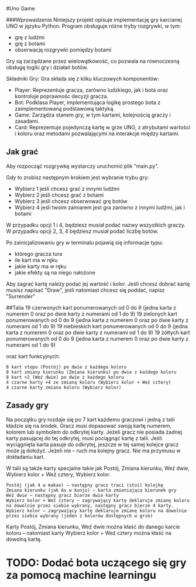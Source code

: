 #Uno Game

###Wprowadzenie
Niniejszy projekt opisuje implementację gry karcianej UNO w języku Python. Program obsługuje różne tryby rozgrywki, w tym:

- grę z ludźmi
- grę z botami
- obserwację rozgrywki pomiędzy botami

Gry są zarządzane przez wielowątkowość, co pozwala na równoczesną obsługę logiki gry i działań botów.

Składniki Gry:
Gra składa się z kilku kluczowych komponentów:

* Player: Reprezentuje gracza, zarówno ludzkiego, jak i bota oraz kontroluje poprawnośc decyzji gracza.
* Bot: Podklasa Player, implementująca logikę prostego bota z zaimplementowaną podstawową taktyką.
* Game: Zarządza stanem gry, w tym kartami, kolejnością graczy i zasadami.
* Card: Reprezentuje pojedynczą kartę w grze UNO, z atrybutami wartości i koloru oraz metodami pozwalającymi na interakcje między kartami.

## Jak grać
Aby rozpocząć rozgrywkę wystarczy uruchomić plik "main.py".

Gdy to zrobisz następnym krokiem jest wybranie trybu gry:

- Wybierz 1 jeśli chcesz grać z innymi ludźmi
- Wybierz 2 jeśli chcesz grać z botami
- Wybierz 3 jeśli chcesz obserwować grę botów
- Wybierz 4 jeśli twoim zamiarem jest gra zarówno z innymi ludźmi, jak i botami

W przypadku opcji 1 i 4, będziesz musiał podać nazwy wszystkich graczy. W przypadku opcji 2, 3, 4 będziesz musiał podać liczbę botów.

Po zainicjalizowaniu gry w terminalu pojawią się informacje typu:

- którego gracza tura
- ile kart ma w ręku
- jakie karty ma w ręku
- jakie efekty są na niego nałożone

Aby zagrać kartę należy podać jej wartość i kolor. Jeśli chcesz dobrać kartę musisz napisać "Draw", jeśli natomiast chcesz się poddać, napisz "Surrender"

##Talia
    19 czerwonych kart ponumerowanych od 0 do 9 (jedna karta z numerem 0 oraz po dwie karty z numerami od 1 do 9)
    19 zielonych kart ponumerowanych od 0 do 9 (jedna karta z numerem 0 oraz po dwie karty z numerami od 1 do 9)
    19 niebieskich kart ponumerowanych od 0 do 9 (jedna karta z numerem 0 oraz po dwie karty z numerami od 1 do 9)
    19 żółtych kart ponumerowanych od 0 do 9 (jedna karta z numerem 0 oraz po dwie karty z numerami od 1 do 9)

oraz kart funkcyjnych:

    8 kart stopu (Postój) po dwie z każdego koloru
    8 kart zmiany kierunku (Zmiana kierunku) po dwie z każdego koloru
    8 kart +2 (Weź dwie) po dwie z każdego koloru
    4 czarne karty +4 ze zmianą koloru (Wybierz kolor + Weź cztery)
    4 czarne karty zmiana koloru (Wybierz kolor)

## Zasady gry

Na początku gry rozdaje się po 7 kart każdemu graczowi i jedną z talii kładzie się na środek.  Gracz musi dopasować swoją kartę numerem, kolorem lub symbolem do odkrytej karty. Jeżeli gracz nie posiada żadnej karty pasującej do tej odkrytej, musi pociągnąć kartę z talii. Jeśli wyciągnięta karta pasuje do odkrytej, jeszcze w tej samej kolejce gracz może ją dołożyć. Jeżeli nie – ruch ma kolejny gracz. Nie ma przymusu w dokładaniu kart.

W talii są także karty specjalne takie jak Postój, Zmiana kierunku, Weź dwie, Wybierz kolor + Weź cztery, Wybierz kolor.

    Postój (jak 4 w makao) – następny gracz traci (stoi) kolejkę
    Zmiana kierunku (jak As w kunjo) – karta zmieniająca kierunek gry
    Weź dwie – następny gracz bierze dwie karty
    Wybierz kolor + Weź cztery – zagrywający kartę deklaruje zmianę koloru na dowolnie przez siebie wybrany, następny gracz bierze 4 karty.
    Wybierz kolor – zagrywający kartę deklaruje zmianę koloru na dowolnie przez siebie wybrany (jeden z kolorów dostępnych w grze)

Karty Postój, Zmiana kierunku, Weź dwie można kłaść do danego karcie koloru – natomiast karty Wybierz kolor + Weź cztery można kłaść na dowolną kartę.

# TODO: Dodać bota uczącego się gry za pomocą machine learningu